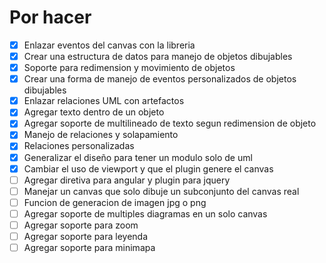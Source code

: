# Por hacer
- [x] Enlazar eventos del canvas con la libreria
- [x] Crear una estructura de datos para manejo de objetos dibujables
- [x] Soporte para redimension y movimiento de objetos
- [x] Crear una forma de manejo de eventos personalizados de objetos dibujables
- [x] Enlazar relaciones UML con artefactos
- [x] Agregar texto dentro de un objeto
- [x] Agregar soporte de multilineado de texto segun redimension de objeto
- [x] Manejo de relaciones y solapamiento
- [x] Relaciones personalizadas
- [x] Generalizar el diseño para tener un modulo solo de uml
- [x] Cambiar el uso de viewport y que el plugin genere el canvas
- [ ] Agregar diretiva para angular y plugin para jquery
- [ ] Manejar un canvas que solo dibuje un subconjunto del canvas real
- [ ] Funcion de generacion de imagen jpg o png
- [ ] Agregar soporte de multiples diagramas en un solo canvas
- [ ] Agregar soporte para zoom
- [ ] Agregar soporte para leyenda
- [ ] Agregar soporte para minimapa